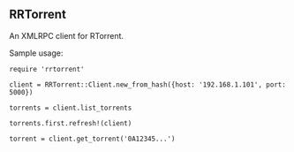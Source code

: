 RRTorrent
--

An XMLRPC client for RTorrent.

Sample usage:

```
require 'rrtorrent'

client = RRTorrent::Client.new_from_hash({host: '192.168.1.101', port: 5000})

torrents = client.list_torrents

torrents.first.refresh!(client)

torrent = client.get_torrent('0A12345...')
```
